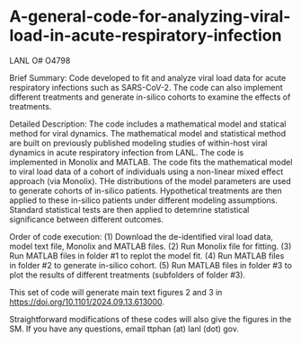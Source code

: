 # A-general-code-for-analyzing-viral-load-in-acute-respiratory-infection
LANL O# O4798

Brief Summary: Code developed to fit and analyze viral load data for acute respiratory infections such as SARS-CoV-2. The code can also implement different treatments and generate in-silico cohorts to examine the effects of treatments.

Detailed Description: The code includes a mathematical model and statical method for viral dynamics. The mathematical model and statistical method are built on previously published modeling studies of within-host viral dynamics in acute respiratory infection from LANL. The code is implemented in Monolix and MATLAB. The code fits the mathematical model to viral load data of a cohort of individuals using a non-linear mixed effect approach (via Monolix). THe distributions of the model parameters are used to generate cohorts of in-silico patients. Hypothetical treatments are then applied to these in-silico patients under different modeling assumptions. Standard statistical tests are then applied to detemrine statistical significance between different outcomes.

Order of code execution: 
  (1) Download the de-identified viral load data, model text file, Monolix and MATLAB files.
  (2) Run Monolix file for fitting.
  (3) Run MATLAB files in folder #1 to replot the model fit.
  (4) Run MATLAB files in folder #2 to generate in-silico cohort.
  (5) Run MATLAB files in folder #3 to plot the results of different treatments (subfolders of folder #3).

  This set of code will generate main text figures 2 and 3 in https://doi.org/10.1101/2024.09.13.613000.  

  Straightforward modifications of these codes will also give the figures in the SM. If you have any questions, email ttphan (at) lanl (dot) gov.
